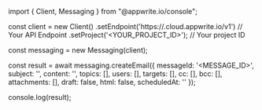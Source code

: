 import { Client, Messaging } from "@appwrite.io/console";

const client = new Client()
    .setEndpoint('https://<REGION>.cloud.appwrite.io/v1') // Your API Endpoint
    .setProject('<YOUR_PROJECT_ID>'); // Your project ID

const messaging = new Messaging(client);

const result = await messaging.createEmail({
    messageId: '<MESSAGE_ID>',
    subject: '<SUBJECT>',
    content: '<CONTENT>',
    topics: [],
    users: [],
    targets: [],
    cc: [],
    bcc: [],
    attachments: [],
    draft: false,
    html: false,
    scheduledAt: ''
});

console.log(result);

